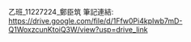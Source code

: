 乙班_11227224_鄭臣筑
筆記連結: https://drive.google.com/file/d/1Ffw0Pi4kpIwb7mD-Q1WoxzcunKtoiQ3W/view?usp=drive_link
